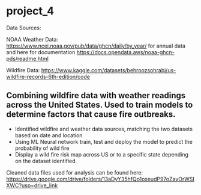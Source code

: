 # project_4

Data Sources:

NOAA Weather Data: https://www.ncei.noaa.gov/pub/data/ghcn/daily/by_year/ for annual data and here for documentation https://docs.opendata.aws/noaa-ghcn-pds/readme.html

Wildfire Data: https://www.kaggle.com/datasets/behroozsohrabi/us-wildfire-records-6th-edition/code


## Combining wildfire data with weather readings across the United States. Used to train models to determine factors that cause fire outbreaks.
* Identified wildfire and weather data sources, matching the two datasets based on date and location
* Using ML Neural network train, test and deploy the model to predict the probability of wild fire
* Display a wild fire risk map across US or to a specific state depending on the dataset identified.


Cleaned data files used for analysis can be found here: https://drive.google.com/drive/folders/13aDyY35hfQo1oxeudP97oZayOrWSIXWC?usp=drive_link
